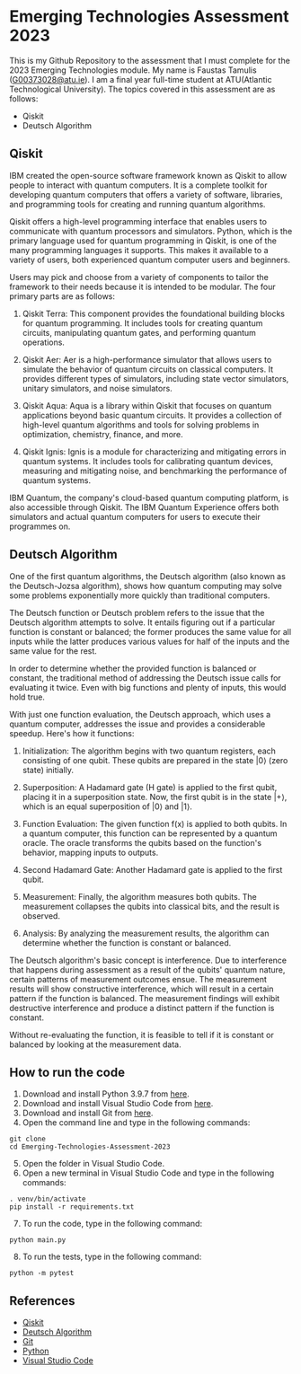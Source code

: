 # Emerging Technologies Assessment 2023
This is my Github Repository to the assessment that I must complete for the 2023 Emerging Technologies module. My name is Faustas Tamulis (G00373028@atu.ie).
I am a final year full-time student at ATU(Atlantic Technological University).
The topics covered in this assessment are as follows:
*  Qiskit
*  Deutsch Algorithm

## Qiskit
IBM created the open-source software framework known as Qiskit to allow people to interact with quantum computers. It is a complete toolkit for developing quantum computers that offers a variety of software, libraries, and programming tools for creating and running quantum algorithms.

Qiskit offers a high-level programming interface that enables users to communicate with quantum processors and simulators. Python, which is the primary language used for quantum programming in Qiskit, is one of the many programming languages it supports. This makes it available to a variety of users, both experienced quantum computer users and beginners.

Users may pick and choose from a variety of components to tailor the framework to their needs because it is intended to be modular. The four primary parts are as follows:

1. Qiskit Terra: This component provides the foundational building blocks for quantum programming. It includes tools for creating quantum circuits, manipulating quantum gates, and performing quantum operations.
    
2. Qiskit Aer: Aer is a high-performance simulator that allows users to simulate the behavior of quantum circuits on classical computers. It provides different types of simulators, including state vector simulators, unitary simulators, and noise simulators.

3. Qiskit Aqua: Aqua is a library within Qiskit that focuses on quantum applications beyond basic quantum circuits. It provides a collection of high-level quantum algorithms and tools for solving problems in optimization, chemistry, finance, and more.

4. Qiskit Ignis: Ignis is a module for characterizing and mitigating errors in quantum systems. It includes tools for calibrating quantum devices, measuring and mitigating noise, and benchmarking the performance of quantum systems.

IBM Quantum, the company's cloud-based quantum computing platform, is also accessible through Qiskit. The IBM Quantum Experience offers both simulators and actual quantum computers for users to execute their programmes on.

## Deutsch Algorithm
One of the first quantum algorithms, the Deutsch algorithm (also known as the Deutsch-Jozsa algorithm), shows how quantum computing may solve some problems exponentially more quickly than traditional computers.

The Deutsch function or Deutsch problem refers to the issue that the Deutsch algorithm attempts to solve. It entails figuring out if a particular function is constant or balanced; the former produces the same value for all inputs while the latter produces various values for half of the inputs and the same value for the rest.

In order to determine whether the provided function is balanced or constant, the traditional method of addressing the Deutsch issue calls for evaluating it twice. Even with big functions and plenty of inputs, this would hold true.

With just one function evaluation, the Deutsch approach, which uses a quantum computer, addresses the issue and provides a considerable speedup. Here's how it functions:

1. Initialization: The algorithm begins with two quantum registers, each consisting of one qubit. These qubits are prepared in the state |0⟩ (zero state) initially.

2. Superposition: A Hadamard gate (H gate) is applied to the first qubit, placing it in a superposition state. Now, the first qubit is in the state |+⟩, which is an equal superposition of |0⟩ and |1⟩.

3. Function Evaluation: The given function f(x) is applied to both qubits. In a quantum computer, this function can be represented by a quantum oracle. The oracle transforms the qubits based on the function's behavior, mapping inputs to outputs.

4. Second Hadamard Gate: Another Hadamard gate is applied to the first qubit.

5. Measurement: Finally, the algorithm measures both qubits. The measurement collapses the qubits into classical bits, and the result is observed.

6. Analysis: By analyzing the measurement results, the algorithm can determine whether the function is constant or balanced.

The Deutsch algorithm's basic concept is interference. Due to interference that happens during assessment as a result of the qubits' quantum nature, certain patterns of measurement outcomes ensue. The measurement results will show constructive interference, which will result in a certain pattern if the function is balanced. The measurement findings will exhibit destructive interference and produce a distinct pattern if the function is constant.

Without re-evaluating the function, it is feasible to tell if it is constant or balanced by looking at the measurement data.

## How to run the code
1. Download and install Python 3.9.7 from [here](https://www.python.org/downloads/).
2. Download and install Visual Studio Code from [here](https://code.visualstudio.com/download).
3. Download and install Git from [here](https://git-scm.com/downloads).
4. Open the command line and type in the following commands:
```
git clone
cd Emerging-Technologies-Assessment-2023
```
5. Open the folder in Visual Studio Code.
6. Open a new terminal in Visual Studio Code and type in the following commands:
```
. venv/bin/activate
pip install -r requirements.txt
```
7. To run the code, type in the following command:
```
python main.py
```
8. To run the tests, type in the following command:
```
python -m pytest
```
## References
* [Qiskit](https://qiskit.org/)
* [Deutsch Algorithm](https://www.ibm.com/blogs/research/2018/03/deutsch-algorithm-quantum-computing/)
* [Git](https://git-scm.com/)
* [Python](https://www.python.org/)
* [Visual Studio Code](https://code.visualstudio.com/)





